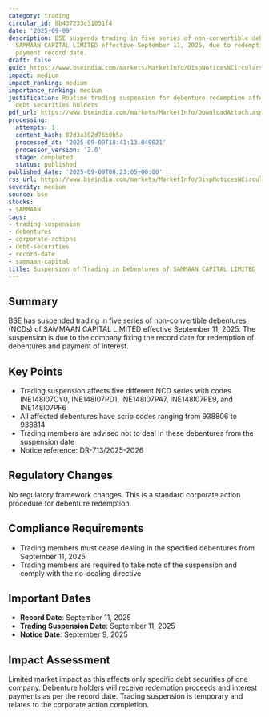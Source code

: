 ```yaml
---
category: trading
circular_id: 8b437233c31051f4
date: '2025-09-09'
description: BSE suspends trading in five series of non-convertible debentures of
  SAMMAAN CAPITAL LIMITED effective September 11, 2025, due to redemption and interest
  payment record date.
draft: false
guid: https://www.bseindia.com/markets/MarketInfo/DispNoticesNCirculars.aspx?Noticeid={65EFD96A-B89A-4C04-B0A5-CFA768F83E5D}&noticeno=20250909-15&dt=09/09/2025&icount=15&totcount=70&flag=0
impact: medium
impact_ranking: medium
importance_ranking: medium
justification: Routine trading suspension for debenture redemption affecting specific
  debt securities holders
pdf_url: https://www.bseindia.com/markets/MarketInfo/DownloadAttach.aspx?id=20250909-15&attachedId=
processing:
  attempts: 1
  content_hash: 82d3a302d76b0b5a
  processed_at: '2025-09-09T18:41:13.049021'
  processor_version: '2.0'
  stage: completed
  status: published
published_date: '2025-09-09T08:23:05+00:00'
rss_url: https://www.bseindia.com/markets/MarketInfo/DispNoticesNCirculars.aspx?Noticeid={65EFD96A-B89A-4C04-B0A5-CFA768F83E5D}&noticeno=20250909-15&dt=09/09/2025&icount=15&totcount=70&flag=0
severity: medium
source: bse
stocks:
- SAMMAAN
tags:
- trading-suspension
- debentures
- corporate-actions
- debt-securities
- record-date
- sammaan-capital
title: Suspension of Trading in Debentures of SAMMAAN CAPITAL LIMITED
---
```


## Summary

BSE has suspended trading in five series of non-convertible debentures (NCDs) of SAMMAAN CAPITAL LIMITED effective September 11, 2025. The suspension is due to the company fixing the record date for redemption of debentures and payment of interest.

## Key Points

- Trading suspension affects five different NCD series with codes INE148I07OY0, INE148I07PD1, INE148I07PA7, INE148I07PE9, and INE148I07PF6
- All affected debentures have scrip codes ranging from 938806 to 938814
- Trading members are advised not to deal in these debentures from the suspension date
- Notice reference: DR-713/2025-2026

## Regulatory Changes

No regulatory framework changes. This is a standard corporate action procedure for debenture redemption.

## Compliance Requirements

- Trading members must cease dealing in the specified debentures from September 11, 2025
- Trading members are required to take note of the suspension and comply with the no-dealing directive

## Important Dates

- **Record Date**: September 11, 2025
- **Trading Suspension Date**: September 11, 2025
- **Notice Date**: September 9, 2025

## Impact Assessment

Limited market impact as this affects only specific debt securities of one company. Debenture holders will receive redemption proceeds and interest payments as per the record date. Trading suspension is temporary and relates to the corporate action completion.